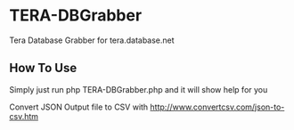 # TERA-DBGrabber
Tera Database Grabber for tera.database.net

## How To Use
Simply just run php TERA-DBGrabber.php and it will show help for you


Convert JSON Output file to CSV with http://www.convertcsv.com/json-to-csv.htm

